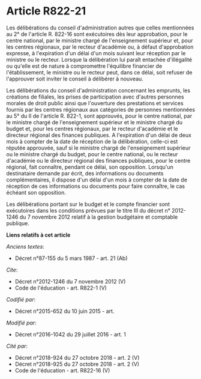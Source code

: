 # Article R822-21

Les délibérations du conseil d'administration autres que celles mentionnées au 2° de l'article R. 822-16 sont exécutoires dès
leur approbation, pour le centre national, par le ministre chargé de l'enseignement supérieur et, pour les centres régionaux,
par le recteur d'académie ou, à défaut d'approbation expresse, à l'expiration d'un délai d'un mois suivant leur réception par
le ministre ou le recteur. Lorsque la délibération lui paraît entachée d'illégalité ou qu'elle est de nature à compromettre
l'équilibre financier de l'établissement, le ministre ou le recteur peut, dans ce délai, soit refuser de l'approuver soit
inviter le conseil à délibérer à nouveau. 

Les délibérations du conseil d'administration concernant les emprunts, les créations de filiales, les prises de participation
avec d'autres personnes morales de droit public ainsi que l'ouverture des prestations et services fournis par les centres
régionaux aux catégories de personnes mentionnées au 5° du II de l'article R. 822-1, sont approuvés, pour le centre national,
par le ministre chargé de l'enseignement supérieur et le ministre chargé du budget et, pour les centres régionaux, par le
recteur d'académie et le directeur régional des finances publiques. A l'expiration d'un délai de deux mois à compter de la
date de réception de la délibération, celle-ci est réputée approuvée, sauf si le ministre chargé de l'enseignement supérieur
ou le ministre chargé du budget, pour le centre national, ou le recteur d'académie ou le directeur régional des finances
publiques, pour le centre régional, fait connaître, pendant ce délai, son opposition. Lorsqu'un destinataire demande par
écrit, des informations ou documents complémentaires, il dispose d'un délai d'un mois à compter de la date de réception de
ces informations ou documents pour faire connaître, le cas échéant son opposition. 

Les délibérations portant sur le budget et le compte financier sont exécutoires dans les conditions prévues par le titre III
du décret n° 2012-1246 du 7 novembre 2012 relatif à la gestion budgétaire et comptable publique.

**Liens relatifs à cet article**

_Anciens textes_:

  - Décret n°87-155 du 5 mars 1987 - art. 21 (Ab)

_Cite_:

  - Décret n°2012-1246 du 7 novembre 2012 (V)
  - Code de l'éducation - art. R822-1 (V)

_Codifié par_:

  - Décret n°2015-652 du 10 juin 2015 - art.

_Modifié par_:

  - Décret n°2016-1042 du 29 juillet 2016 - art. 1

_Cité par_:

  - Décret n°2018-924 du 27 octobre 2018 - art. 2 (V)
  - Décret n°2018-925 du 27 octobre 2018 - art. 2 (V)
  - Code de l'éducation - art. R822-16 (V)
